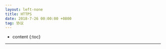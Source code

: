 ```yaml
---
layout: left-none
title: HTTPS
date: 2018-7-26 00:00:00 +0800
tag: 协议
---
```

* content
{:toc}
<hr>

